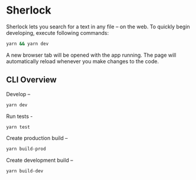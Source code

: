 # Sherlock
Sherlock lets you search for a text in any file – on the web.
To quickly begin developing, execute following commands:

```sh
yarn && yarn dev
```
A new browser tab will be opened with the app running. The page will automatically reload whenever you make changes to the code.

## CLI Overview

Develop –
```sh
yarn dev
```

Run tests -
```sh
yarn test
```

Create production build – 
```sh
yarn build-prod
```
Create development build –
```sh
yarn build-dev
```


